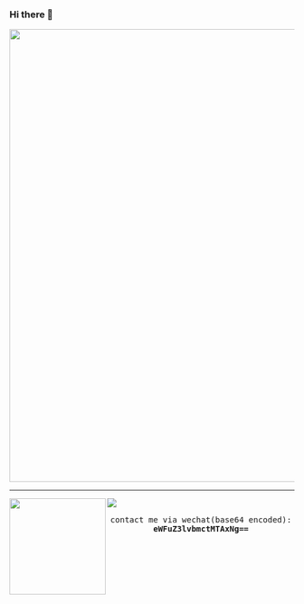 ### Hi there 👋

<!--
**imyangyong/imyangyong** is a ✨ _special_ ✨ repository because its `README.md` (this file) appears on your GitHub profile.

Here are some ideas to get you started:

- 🔭 I’m currently working on ...
- 🌱 I’m currently learning ...
- 👯 I’m looking to collaborate on ...
- 🤔 I’m looking for help with ...
- 💬 Ask me about ...
- 📫 How to reach me: ...
- 😄 Pronouns: ...
- ⚡ Fun fact: ...
-->

<div align="center">
  <img width=800 src="https://github-profile-trophy.vercel.app/?username=imyangyong&column=8&theme=gruvbox&no-frame=true"/>
</div>

---

<div>
  <img height="170" align="left" src="https://github-readme-stats.vercel.app/api?username=imyangyong&count_private=true&include_all_commits=true" />
  <img src="https://github-readme-stats.vercel.app/api/top-langs/?username=imyangyong&layout=compact" />
</div>

<p align="center">
  <samp>
    <span>contact me via wechat(base64 encoded): </span><strong>eWFuZ3lvbmctMTAxNg==</strong>
  </samp>
</p>
